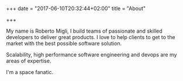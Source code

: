 +++
date = "2017-06-10T20:32:44+02:00"
title = "About"

+++

My name is Roberto Migli, I build teams of passionate and skilled developers to deliver great products. I love to help clients to get to the market with the best possible software solution.

Scalability, high performance software engineering and devops are my areas of expertise.

I'm a space fanatic.